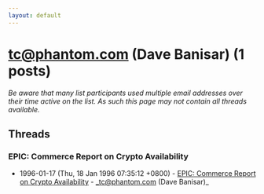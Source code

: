```yaml
---
layout: default
---
```


# tc@phantom.com (Dave Banisar) (1 posts)

_Be aware that many list participants used multiple email addresses over their time active on the list. As such this page may not contain all threads available._

## Threads

### EPIC: Commerce Report on Crypto Availability
+ 1996-01-17 (Thu, 18 Jan 1996 07:35:12 +0800) - [EPIC: Commerce Report on Crypto Availability](/archive/1996/01/141302fc312854d2169b8e7e0ad4c682933e587fd6b3d9b3fe87e092fc883ca1) - _tc@phantom.com (Dave Banisar)_

